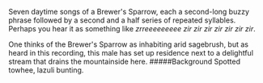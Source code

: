 Seven daytime songs of a Brewer's Sparrow, each a second-long buzzy phrase followed by a second and a half series of repeated syllables. Perhaps you hear it as something like _zrreeeeeeeee zir zir zir zir zir zir zir_.

One thinks of the Brewer's Sparrow as inhabiting arid sagebrush, but as heard in this recording, this male has set up residence next to a delightful stream that drains the mountainside here.
#####Background
Spotted towhee, lazuli bunting.

